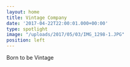 ```yaml
---
layout: home
title: Vintage Company
date: '2017-04-22T22:00:01.000+00:00'
type: spotlight
image: "/uploads/2017/05/03/IMG_1298-1.JPG"
position: left
---
```



Born to be Vintage